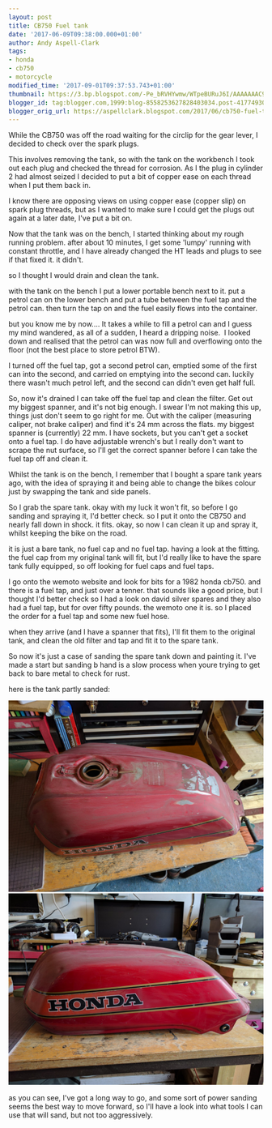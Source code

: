```yaml
---
layout: post
title: CB750 Fuel tank
date: '2017-06-09T09:38:00.000+01:00'
author: Andy Aspell-Clark
tags:
- honda
- cb750
- motorcycle
modified_time: '2017-09-01T09:37:53.743+01:00'
thumbnail: https://3.bp.blogspot.com/-Pe_bRVHYwmw/WTpeBURuJ6I/AAAAAAAC9N0/80DJFD9tFO0Y_uYQI3jsp66V6clSw8plQCLcB/s72-c/IMG_20170604_093218.jpg
blogger_id: tag:blogger.com,1999:blog-8558253627828403034.post-41774930835291980
blogger_orig_url: https://aspellclark.blogspot.com/2017/06/cb750-fuel-tank.html
---
```


While the CB750 was off the road waiting for the circlip for the gear lever, I decided to check over the spark plugs.

This involves removing the tank, so with the tank on the workbench I took out each plug and checked the thread for corrosion. As I the plug in cylinder 2 had almost seized I decided to put a bit of copper ease on each thread when I put them back in.

I know there are opposing views on using copper ease (copper slip) on spark plug threads, but as I wanted to make sure I could get the plugs out again at a later date, I've put a bit on.

Now that the tank was on the bench, I started thinking about my rough running problem. after about 10 minutes, I get some 'lumpy' running with constant throttle, and I have already changed the HT leads and plugs to see if that fixed it. it didn't.

so I thought I would drain and clean the tank.

with the tank on the bench I put a lower portable bench next to it. put a petrol can on the lower bench and put a tube between the fuel tap and the petrol can. then turn the tap on and the fuel easily flows into the container.

but you know me by now.... It takes a while to fill a petrol can and I guess my mind wandered, as all of a sudden, I heard a dripping noise. &nbsp;I looked down and realised that the petrol can was now full and overflowing onto the floor (not the best place to store petrol BTW).

I turned off the fuel tap, got a second petrol can, emptied some of the first can into the second, and carried on emptying into the second can. luckily there wasn't much petrol left, and the second can didn't even get half full.

So, now it's drained I can take off the fuel tap and clean the filter. Get out my biggest spanner, and it's not big enough. I swear I'm not making this up, things just don't seem to go right for me. Out with the caliper (measuring caliper, not brake caliper) and find it's 24 mm across the flats. my biggest spanner is (currently) 22 mm. I have sockets, but you can't get a socket onto a fuel tap. I do have adjustable wrench's but I really don't want to scrape the nut surface, so I'll get the correct spanner before I can take the fuel tap off and clean it.

Whilst the tank is on the bench, I remember that I bought a spare tank years ago, with the idea of spraying it and being able to change the bikes colour just by swapping the tank and side panels.

So I grab the spare tank. okay with my luck it won't fit, so before I go sanding and spraying it, I'd better check. so I put it onto the CB750 and nearly fall down in shock. it fits. okay, so now I can clean it up and spray it, whilst keeping the bike on the road.

it is just a bare tank, no fuel cap and no fuel tap. having a look at the fitting. the fuel cap from my original tank will fit, but I'd really like to have the spare tank fully equipped, so off looking for fuel caps and fuel taps.

I go onto the wemoto website and look for bits for a 1982 honda cb750. and there is a fuel tap, and just over a tenner. that sounds like a good price, but I thought I'd better check so I had a look on david silver spares and they also had a fuel tap, but for over fifty pounds. the wemoto one it is. so I placed the order for a fuel tap and some new fuel hose.

when they arrive (and I have a spanner that fits), I'll fit them to the original tank, and clean the old filter and tap and fit it to the spare tank.

So now it's just a case of sanding the spare tank down and painting it. I've made a start but sanding b hand is a slow process when youre trying to get back to bare metal to check for rust.

here is the tank partly sanded:

![image](../assets/images/IMG_20170604_093218.jpg)
![image](../assets/images/IMG_20170604_093225.jpg)

as you can see, I've got a long way to go, and some sort of power sanding seems the best way to move forward, so I'll have a look into what tools I can use that will sand, but not too aggressively.

